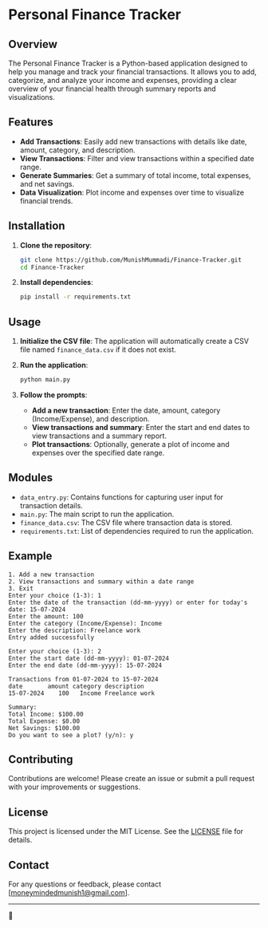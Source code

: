 # Personal Finance Tracker

## Overview
The Personal Finance Tracker is a Python-based application designed to help you manage and track your financial transactions. It allows you to add, categorize, and analyze your income and expenses, providing a clear overview of your financial health through summary reports and visualizations.

## Features
- **Add Transactions**: Easily add new transactions with details like date, amount, category, and description.
- **View Transactions**: Filter and view transactions within a specified date range.
- **Generate Summaries**: Get a summary of total income, total expenses, and net savings.
- **Data Visualization**: Plot income and expenses over time to visualize financial trends.

## Installation
1. **Clone the repository**:
   ```sh
   git clone https://github.com/MunishMummadi/Finance-Tracker.git
   cd Finance-Tracker
   ```

2. **Install dependencies**:
   ```sh
   pip install -r requirements.txt
   ```

## Usage
1. **Initialize the CSV file**:
   The application will automatically create a CSV file named `finance_data.csv` if it does not exist.

2. **Run the application**:
   ```sh
   python main.py
   ```

3. **Follow the prompts**:
   - **Add a new transaction**: Enter the date, amount, category (Income/Expense), and description.
   - **View transactions and summary**: Enter the start and end dates to view transactions and a summary report.
   - **Plot transactions**: Optionally, generate a plot of income and expenses over the specified date range.

## Modules
- `data_entry.py`: Contains functions for capturing user input for transaction details.
- `main.py`: The main script to run the application.
- `finance_data.csv`: The CSV file where transaction data is stored.
- `requirements.txt`: List of dependencies required to run the application.

## Example
```
1. Add a new transaction
2. View transactions and summary within a date range
3. Exit
Enter your choice (1-3): 1
Enter the date of the transaction (dd-mm-yyyy) or enter for today's date: 15-07-2024
Enter the amount: 100
Enter the category (Income/Expense): Income
Enter the description: Freelance work
Entry added successfully

Enter your choice (1-3): 2
Enter the start date (dd-mm-yyyy): 01-07-2024
Enter the end date (dd-mm-yyyy): 15-07-2024

Transactions from 01-07-2024 to 15-07-2024
date       amount category description
15-07-2024    100   Income Freelance work

Summary:
Total Income: $100.00
Total Expense: $0.00
Net Savings: $100.00
Do you want to see a plot? (y/n): y
```

## Contributing
Contributions are welcome! Please create an issue or submit a pull request with your improvements or suggestions.

## License
This project is licensed under the MIT License. See the [LICENSE](LICENSE) file for details.

## Contact
For any questions or feedback, please contact [moneymindedmunish1@gmail.com].

---
🚀
```
